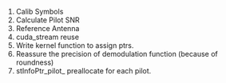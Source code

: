 1. Calib Symbols
2. Calculate Pilot SNR
3. Reference Antenna
4. cuda_stream reuse
5. Write kernel function to assign ptrs.
6. Reassure the precision of demodulation function (because of roundness)
7. stInfoPtr_pilot_ preallocate for each pilot.